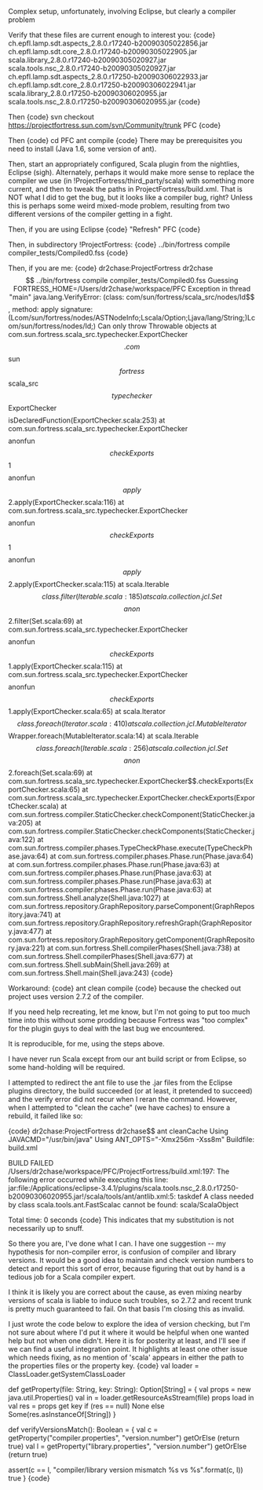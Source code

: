 Complex setup, unfortunately, involving Eclipse, but clearly a compiler problem

Verify that these files are current enough to interest you:
{code}
ch.epfl.lamp.sdt.aspects_2.8.0.r17240-b20090305022856.jar
ch.epfl.lamp.sdt.core_2.8.0.r17240-b20090305022905.jar
scala.library_2.8.0.r17240-b20090305020927.jar
scala.tools.nsc_2.8.0.r17240-b20090305020927.jar
ch.epfl.lamp.sdt.aspects_2.8.0.r17250-b20090306022933.jar
ch.epfl.lamp.sdt.core_2.8.0.r17250-b20090306022941.jar
scala.library_2.8.0.r17250-b20090306020955.jar
scala.tools.nsc_2.8.0.r17250-b20090306020955.jar
{code}

Then
{code}
svn checkout https://projectfortress.sun.com/svn/Community/trunk PFC
{code}

Then
{code}
cd PFC
ant compile
{code}
There may be prerequisites you need to install (Java 1.6, some version of ant).

Then,
start an appropriately configured, Scala plugin from the nightlies, Eclipse (sigh).
Alternately, perhaps it would make more sense to replace the compiler we use (in !ProjectFortress/third_party/scala) with something more current, and then to tweak the paths in ProjectFortress/build.xml.    That is NOT what I did to get the bug, but it looks like a compiler bug, right?  Unless this is perhaps some weird mixed-mode problem, resulting from two different versions of the compiler getting in a fight.

Then, if you are using Eclipse
{code}
"Refresh" PFC
{code}

Then, in subdirectory !ProjectFortress:
{code}
../bin/fortress compile compiler_tests/Compiled0.fss
{code}

Then, if you are me:
{code}
dr2chase:ProjectFortress dr2chase$$ ../bin/fortress compile compiler_tests/Compiled0.fss
Guessing FORTRESS_HOME=/Users/dr2chase/workspace/PFC
Exception in thread "main" java.lang.VerifyError: (class: com/sun/fortress/scala_src/nodes/Id$$, method: apply signature: (Lcom/sun/fortress/nodes/ASTNodeInfo;Lscala/Option;Ljava/lang/String;)Lcom/sun/fortress/nodes/Id;) Can only throw Throwable objects
	at com.sun.fortress.scala_src.typechecker.ExportChecker$$.com$$sun$$fortress$$scala_src$$typechecker$$ExportChecker$$$$isDeclaredFunction(ExportChecker.scala:253)
	at com.sun.fortress.scala_src.typechecker.ExportChecker$$$$anonfun$$checkExports$$1$$$$anonfun$$apply$$2.apply(ExportChecker.scala:116)
	at com.sun.fortress.scala_src.typechecker.ExportChecker$$$$anonfun$$checkExports$$1$$$$anonfun$$apply$$2.apply(ExportChecker.scala:115)
	at scala.Iterable$$class.filter(Iterable.scala:185)
	at scala.collection.jcl.Set$$$$anon$$2.filter(Set.scala:69)
	at com.sun.fortress.scala_src.typechecker.ExportChecker$$$$anonfun$$checkExports$$1.apply(ExportChecker.scala:115)
	at com.sun.fortress.scala_src.typechecker.ExportChecker$$$$anonfun$$checkExports$$1.apply(ExportChecker.scala:65)
	at scala.Iterator$$class.foreach(Iterator.scala:410)
	at scala.collection.jcl.MutableIterator$$Wrapper.foreach(MutableIterator.scala:14)
	at scala.Iterable$$class.foreach(Iterable.scala:256)
	at scala.collection.jcl.Set$$$$anon$$2.foreach(Set.scala:69)
	at com.sun.fortress.scala_src.typechecker.ExportChecker$$.checkExports(ExportChecker.scala:65)
	at com.sun.fortress.scala_src.typechecker.ExportChecker.checkExports(ExportChecker.scala)
	at com.sun.fortress.compiler.StaticChecker.checkComponent(StaticChecker.java:205)
	at com.sun.fortress.compiler.StaticChecker.checkComponents(StaticChecker.java:122)
	at com.sun.fortress.compiler.phases.TypeCheckPhase.execute(TypeCheckPhase.java:64)
	at com.sun.fortress.compiler.phases.Phase.run(Phase.java:64)
	at com.sun.fortress.compiler.phases.Phase.run(Phase.java:63)
	at com.sun.fortress.compiler.phases.Phase.run(Phase.java:63)
	at com.sun.fortress.compiler.phases.Phase.run(Phase.java:63)
	at com.sun.fortress.compiler.phases.Phase.run(Phase.java:63)
	at com.sun.fortress.Shell.analyze(Shell.java:1027)
	at com.sun.fortress.repository.GraphRepository.parseComponent(GraphRepository.java:741)
	at com.sun.fortress.repository.GraphRepository.refreshGraph(GraphRepository.java:477)
	at com.sun.fortress.repository.GraphRepository.getComponent(GraphRepository.java:221)
	at com.sun.fortress.Shell.compilerPhases(Shell.java:738)
	at com.sun.fortress.Shell.compilerPhases(Shell.java:677)
	at com.sun.fortress.Shell.subMain(Shell.java:269)
	at com.sun.fortress.Shell.main(Shell.java:243)
{code}

Workaround:
{code}
ant clean compile
{code}
because the checked out project uses version 2.7.2 of the compiler.

If you need help recreating, let me know, but I'm not going to put too much time into this without some prodding because Fortress was "too complex" for the plugin guys to deal with the last bug we encountered.

It is reproducible, for me, using the steps above.


I have never run Scala except from our ant build script or from Eclipse, so some hand-holding will be required.

I attempted to redirect the ant file to use the .jar files from the Eclipse plugins directory, the build succeeded (or at least, it pretended to succeed) and the verify error did not recur when I reran the command. However, when I attempted to "clean the cache" (we have caches) to ensure a rebuild, it failed like so:

{code}
dr2chase:ProjectFortress dr2chase$$ ant cleanCache
Using JAVACMD="/usr/bin/java"
Using ANT_OPTS="-Xmx256m -Xss8m"
Buildfile: build.xml

BUILD FAILED
/Users/dr2chase/workspace/PFC/ProjectFortress/build.xml:197: The following error occurred while executing this line:
jar:file:/Applications/eclipse-3.4.1/plugins/scala.tools.nsc_2.8.0.r17250-b20090306020955.jar!/scala/tools/ant/antlib.xml:5: taskdef A class needed by class scala.tools.ant.FastScalac cannot be found: scala/ScalaObject

Total time: 0 seconds
{code}
This indicates that my substitution is not necessarily up to snuff.

So there you are, I've done what I can.  I have one suggestion -- my hypothesis for non-compiler error, is confusion of compiler and library versions.  It would be a good idea to maintain and check version numbers to detect and report this sort of error, because figuring that out by hand is a tedious job for a Scala compiler expert.


I think it is likely you are correct about the cause, as even mixing nearby versions of scala is liable to induce such troubles, so 2.7.2 and recent trunk is pretty much guaranteed to fail.  On that basis I'm closing this as invalid.

I just wrote the code below to explore the idea of version checking, but I'm not sure about where I'd put it where it would be helpful when one wanted help but not when one didn't.  Here it is for posterity at least, and I'll see if we can find a useful integration point.  It highlights at least one other issue which needs fixing, as no mention of 'scala' appears in either the path to the properties files or the property key.
{code}
val loader = ClassLoader.getSystemClassLoader

def getProperty(file: String, key: String): Option[String] = {
  val props = new java.util.Properties()
  val in = loader.getResourceAsStream(file)
  props load in
  val res = props get key
  if (res == null) None else Some(res.asInstanceOf[String])
}

def verifyVersionsMatch(): Boolean = {
  val c = getProperty("compiler.properties", "version.number") getOrElse (return true)
  val l = getProperty("library.properties", "version.number") getOrElse (return true)
  
  assert(c == l, "compiler/library version mismatch %s vs %s".format(c, l))
  true
}
{code}
